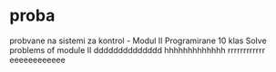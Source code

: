 # proba
probvane na sistemi za kontrol - Modul II Programirane 10 klas
Solve problems of module II
dddddddddddddd
hhhhhhhhhhhhh
rrrrrrrrrrrr
eeeeeeeeeeee
